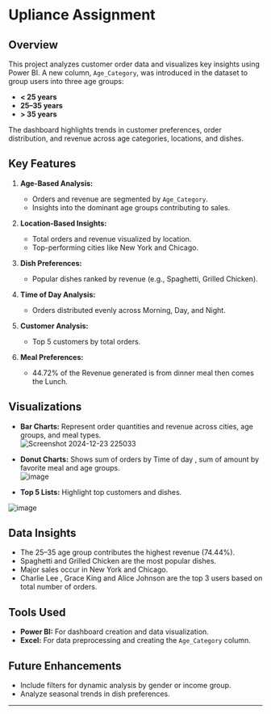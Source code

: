 
# Upliance Assignment 

## Overview  
This project analyzes customer order data and visualizes key insights using Power BI. A new column, `Age_Category`, was introduced in the dataset to group users into three age groups:  
- **< 25 years**  
- **25–35 years**  
- **> 35 years**  

The dashboard highlights trends in customer preferences, order distribution, and revenue across age categories, locations, and dishes.  

## Key Features  
1. **Age-Based Analysis:**  
   - Orders and revenue are segmented by `Age_Category`.  
   - Insights into the dominant age groups contributing to sales.  

2. **Location-Based Insights:**  
   - Total orders and revenue visualized by location.  
   - Top-performing cities like New York and Chicago.  

3. **Dish Preferences:**  
   - Popular dishes ranked by revenue (e.g., Spaghetti, Grilled Chicken).  

4. **Time of Day Analysis:**  
   - Orders distributed evenly across Morning, Day, and Night.  

5. **Customer Analysis:**  
   - Top 5 customers by total orders.  

6. **Meal Preferences:**  
   - 44.72% of the Revenue generated is from dinner meal then comes the Lunch.  

## Visualizations  
- **Bar Charts:** Represent order quantities and revenue across cities, age groups, and meal types.  
![Screenshot 2024-12-23 225033](https://github.com/user-attachments/assets/1cfb18ab-c01b-4cbc-8eb3-4b84b8f0c804)

- **Donut Charts:** Shows sum of orders by Time of day , sum of amount by favorite meal and age groups.  
![image](https://github.com/user-attachments/assets/c549f37e-5dca-4ac7-b340-0e0ca8ce6aa4)
- **Top 5 Lists:** Highlight top customers and dishes.
  
![image](https://github.com/user-attachments/assets/b436288b-f849-44f1-ad5d-583e3d259eb6)  

## Data Insights  
- The 25–35 age group contributes the highest revenue (74.44%).  
- Spaghetti and Grilled Chicken are the most popular dishes.  
- Major sales occur in New York and Chicago.  
- Charlie Lee , Grace King and Alice Johnson are the top 3 users based on total number of orders.

## Tools Used  
- **Power BI:** For dashboard creation and data visualization.  
- **Excel:** For data preprocessing and creating the `Age_Category` column.  

## Future Enhancements  
- Include filters for dynamic analysis by gender or income group.  
- Analyze seasonal trends in dish preferences.  

---  

